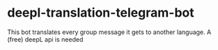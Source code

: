 # deepl-translation-telegram-bot
This bot translates every group message it gets to another language. A (free) deepL api is needed
